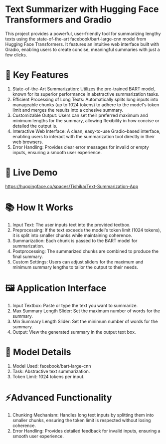 # Text Summarizer with Hugging Face Transformers and Gradio
This project provides a powerful, user-friendly tool for summarizing lengthy texts using the state-of-the-art facebook/bart-large-cnn model from Hugging Face Transformers. It features an intuitive web interface built with Gradio, enabling users to create concise, meaningful summaries with just a few clicks.

# 🔑 Key Features
1. State-of-the-Art Summarization: Utilizes the pre-trained BART model, known for its superior performance in abstractive summarization tasks.
2. Efficient Processing of Long Texts: Automatically splits long inputs into manageable chunks (up to 1024 tokens) to adhere to the model's token limit and merges the results into a cohesive summary.
3. Customizable Output: Users can set their preferred maximum and minimum lengths for the summary, allowing flexibility in how concise or detailed the output is.
4. Interactive Web Interface: A clean, easy-to-use Gradio-based interface, enabling users to interact with the summarization tool directly in their web browsers.
5. Error Handling: Provides clear error messages for invalid or empty inputs, ensuring a smooth user experience.

# 🚀 Live Demo
https://huggingface.co/spaces/Tishika/Text-Summarization-App

# 📚 How It Works
1. Input Text: The user inputs text into the provided textbox.
2. Preprocessing: If the text exceeds the model's token limit (1024 tokens), it is split into smaller chunks while maintaining coherence.
3. Summarization: Each chunk is passed to the BART model for summarization.
4. Postprocessing: The summarized chunks are combined to produce the final summary.
5. Custom Settings: Users can adjust sliders for the maximum and minimum summary lengths to tailor the output to their needs.

# 🖼️ Application Interface
1. Input Textbox: Paste or type the text you want to summarize.
2. Max Summary Length Slider: Set the maximum number of words for the summary.
3. Min Summary Length Slider: Set the minimum number of words for the summary.
4. Output: View the generated summary in the output text box.

# 🧠 Model Details
1. Model Used: facebook/bart-large-cnn
2. Task: Abstractive text summarization.
3. Token Limit: 1024 tokens per input.

# ⚡Advanced Functionality
1. Chunking Mechanism: Handles long text inputs by splitting them into smaller chunks, ensuring the token limit is respected without losing coherence.
2. Error Handling: Provides detailed feedback for invalid inputs, ensuring a smooth user experience.
